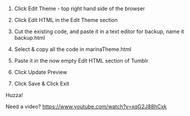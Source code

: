 
1) Click Edit Theme - top right hand side of the browser

2) Click Edit HTML in the Edit Theme section

3) Cut the existing code, and paste it in a text editor for backup, name it backup.html

4) Select & copy all the code in marinaTheme.html

5) Paste it in the now empty Edit HTML section of Tumblr

6) Click Update Preview

7) Click Save & Click Exit

Huzza!

Need a video?
https://www.youtube.com/watch?v=xqG2J88hCxk
